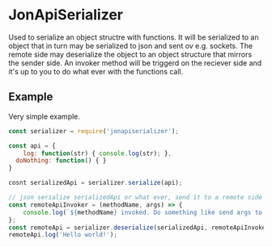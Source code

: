 # JonApiSerializer
Used to serialize an object structre with functions. It will be serialized to an object that in turn may be serialized to json and sent ov e.g. sockets. The remote side may deserialize the object to an object structure that mirrors the sender side. An invoker method will be triggerd on the reciever side and it's up to you to do what ever with the functions call.

## Example
Very simple example.

```javascript
const serializer = require('jonapiserializer');

const api = {
	log: function(str) { console.log(str); },
  doNothing: function() { }
}

cosnt serializedApi = serializer.serialize(api);

// json serialize serializedApi or what ever, send it to a remote side that uses it like:
const remoteApiInvoker = (methodName, args) => {
	console.log(`${methodName} invoked. Do something like send args to remote side?`);
};
const remoteApi = serializer.deserialize(serializedApi, remoteApiInvoker);
remoteApi.log('Hello world!');
```

